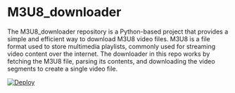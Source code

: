# M3U8_downloader
The M3U8_downloader repository is a Python-based project that provides a simple and efficient way to download M3U8 video files. M3U8 is a file format used to store multimedia playlists, commonly used for streaming video content over the internet. The downloader in this repo works by fetching the M3U8 file, parsing its contents, and downloading the video segments to create a single video file.

[![Deploy](https://www.herokucdn.com/deploy/button.svg)](https://heroku.com/deploy?template=https://github.com/MalithCrpt/M3U8_downloader)
